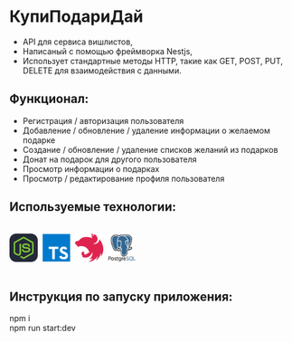 # КупиПодариДай

- API для сервиса вишлистов, 
- Написаный с помощью фреймворка Nestjs,
- Использует стандартные методы HTTP, такие как GET, POST, PUT, DELETE для взаимодействия с данными.

## Функционал:
- Регистрация / авторизация пользователя
- Добавление / обновление / удаление информации о желаемом подарке
- Создание / обновление / удаление списков желаний из подарков
- Донат на подарок для другого пользователя
- Просмотр информации о подарках
- Просмотр / редактирование профиля пользователя

## Используемые технологии:
</br>
<div>
  <img src="https://raw.githubusercontent.com/tandpfun/skill-icons/a50fa57465e82a1147fa512fb3d64cc5902df578/icons/NodeJS-Dark.svg" title="NodeJS" alt="NodeJS" width="50" height="50"/>&nbsp;
  <img src="https://github.com/devicons/devicon/blob/master/icons/typescript/typescript-original.svg" title="Typescript" **alt="Typescript" width="50" height="50"/>&nbsp;
  <img src="https://github.com/devicons/devicon/blob/master/icons/nestjs/nestjs-plain.svg" title="NestJS" alt="NestJS" width="50" height="50"/>&nbsp;
  <img src="https://github.com/devicons/devicon/blob/master/icons/postgresql/postgresql-original-wordmark.svg" title="PostgreSQL" alt="PostgreSQL" width="50" height="50"/>&nbsp;
</div>
</br>

## Инструкция по запуску приложения:
npm i</br>
npm run start:dev</br>
